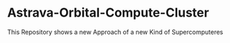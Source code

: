# Astrava-Orbital-Compute-Cluster
This Repository shows a new Approach of a new Kind of Supercomputeres
